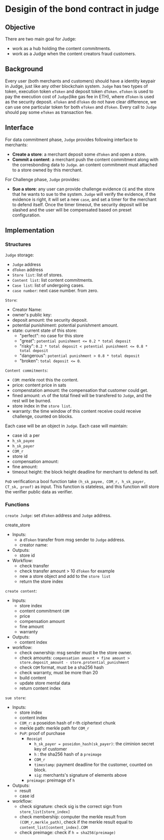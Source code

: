 # Desigin of the bond contract in judge 

## Objective 

There are two main goal for Judge: 
- work as a hub holding the content commitments. 
- work as a Judge when the content creators fraud customers. 

## Background 
Every user (both merchants and customers) should have a identity keypair in Judge, just like any other blockchain system. `Judge` has two types of token, execution token `eToken` and deposit token `dToken`. `eToken` is used to pay the execution cost of `Judge`(like gas fee in ETH), where `dToken` is used as the security deposit. `eToken` and `dToken` do not have clear difference, we can use one particular token for both `eToken` and `dToken`. Every call to `Judge` should pay some `eToken` as transaction fee. 

## Interface
For data commitment phase, `Judge` provides following interface to merchants:
- **Create a store**: a merchant deposit some `dToken` and open a store. 
- **Commit a content**: a merchant push the content commitment along with the corresbonding data to `Judge`. an content commitment must attached to a store owned by this merchant. 
 
For Challenge phase, `Judge` provides: 
- **Sue a store**: any user can provide challenge evidence `CE` and the store that he wants to sue to the system. `Judge` will verify the evidence, if the evidence is right, it will set a new `case`, and set a timer for the merchant to defend itself. Once the timer timeout, the security deposit will be slashed and the user will be compensated based on preset configuration. 

## Implementation 

### Structures 
`Judge` storage: 
- `Judge` address
- `dToken` address 
- `Store list`: list of stores. 
- `Content list`: list content commitments. 
- `Case list`: list of undergoing cases. 
- `case number`: next case number. from zero. 

`Store`: 
- Creator Name: 
- owner's public key:  
- deposit amount: the security deposit. 
- potential punishiment: potential punishment amount. 
- state: current state of this store: 
    - "perfect": no case for this store
    - "great": `potential punishment <= 0.2 * total deposit`
    - "risky": `0.2 * total deposit < potential punishment <= 0.8 * total deposit`
    - "dangerous":  `potential punishment > 0.8 * total deposit`
    - "broken": `total deposit <= 0`. 

`Content commitments`: 
- `COM`: merkle root this the content. 
- price: content price in sats
- compenstation amount: the compensation that customer could get.
- fined amount: `x%` of the total fined will be transfered to `Judge`, and the rest will be burned. 
- store index in the `store list`. 
- warranty: the time window of this content receive could receive challenge, counted on blocks. 

Each case will be an object in `Judge`. Each case will maintain: 
- case id: a per
- `h_sk_payee`
- `h_sk_payer`
- `COM_r`
- store id
- compensation amount: 
- fine amount: 
- timeout height: the block height deadline for merchant to defend its self. 

`PoD` verification:a bool function take `(h_sk_payee, COM_r, h_sk_payer, CT_sk, proof)` as input. This function is stateless, and this function will store the verifier public data as verifier. 

### Functions
`create Judge`: set `dToken` address and `Judge` address. 

create_store
- Inputs: 
    - a `dToken` transfer from msg sender to `Judge` address. 
    - creator name: 
- Outputs: 
    - store id 
- Workflow: 
    - check transfer 
    - check transfer amount > 10 `dToken` for example
    - new a store object and add to the `store list`
    - return the store index


`create content`: 
- Inputs: 
    - store index 
    - content commitment `COM`
    - price
    - compensation amount
    - fine amount
    - warranty 
- Outputs: 
    - content index
- workflow: 
    - check ownership: msg sender must be the store owner. 
    - check amounts: `compensation amount + fine amount > store.deposit_amount - store.protential_punishment`
    - check `COM` format, must be a sha256 hash 
    - check warranty, must be more than 20 
    - build content 
    - update store mental data 
    - return content index 

`sue store`: 
- Inputs: 
    - store index
    - content index 
    - `COM_r`: a poseidon hash of r-th ciphertext chunk
    - merkle path: merkle path for `COM_r`
    - `PoP`: proof of purchase 
        - `Receipt`
            - `h_sk_payer = poseidon_hash(sk_payer)`: the ciminion secret key of customer 
            - `h` : the sha256 hash of a `preimage` 
            - `COM_r`
            - `timestamp`: payment deadline for the customer, counted on block. 
            - `sig`: merchants's signature of elements above
        - `preimage`: preimage of `h`
- Outputs: 
    - result
    - case id
- workflow: 
    - check signature: check sig is the correct sign from `store_list[store_index]`
    - check membership: computer the merkle result from `(COM_r,merkle_path)`, check if the merkle result equal to `content_list[content_index].COM`
    - check preimage: check if `h = sha256(preimage)`


